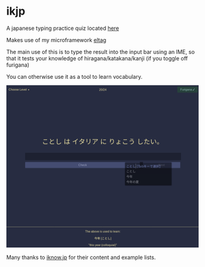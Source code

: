 # ikjp
A japanese typing practice quiz located [here](https://sedlar.me/ikjp)

Makes use of my microframework [eltag](https://github.com/TSedlar/eltag)

The main use of this is to type the result into the input bar using an IME, so that it tests your knowledge of hiragana/katakana/kanji (if you toggle off furigana)

You can otherwise use it as a tool to learn vocabulary.

![](ikjp/ikjp.png)

Many thanks to [iknow.jp](https://iknow.jp/content/japanese) for their content and example lists.
